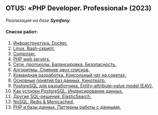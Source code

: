 OTUS: «PHP Developer. Professional» (2023)
---
_Реализация на базе **Symfony**._

#### Список работ:
1. [Инфраструктура. Docker.](./projects/01/README.md)
2. [Linux. Bash-скрипт.](./projects/02/README.md)
3. [Composer.](./projects/03/README.md)
4. [PHP web servers.](./projects/04/README.md)
5. [Сети, протоколы. Балансировка. Безопасность.](./projects/05/README.md)
6. [Алгоритмы. Слияние двух списков.](./projects/06/README.md)
7. [Командная разработка. Консольный чат на сокетах.](./projects/07/README.md)
8. [Основные понятия баз данных. Кинотеатр.](./projects/08/README.md)
9. [PostgreSQL для разработчика. Entity–attribute–value model (EAV).](./projects/09/README.md)
10. [Как устроен PostgreSQL. Индексирование данных.](./projects/10/README.md)
11. [Другие SQL-решения. ElasticSearch.](./projects/11/README.md)
12. [NoSQL. Redis & Memcached.](./projects/12/README.md)
13. [PHP и базы данных. Паттерны работы с данными.](./projects/13/README.md)
